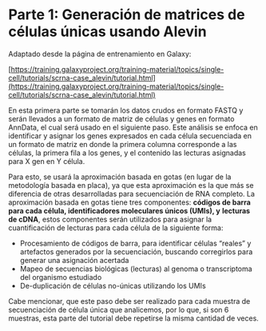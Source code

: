 # Parte 1: Generación de matrices de células únicas usando Alevin

Adaptado desde la página de entrenamiento en Galaxy:

[https://training.galaxyproject.org/training-material/topics/single-cell/tutorials/scrna-case_alevin/tutorial.html](https://training.galaxyproject.org/training-material/topics/single-cell/tutorials/scrna-case_alevin/tutorial.html)

En esta primera parte se tomarán los datos crudos en formato FASTQ y serán llevados a un formato de matriz de células y genes en formato AnnData, el cual será usado en el siguiente paso. Este análisis se enfoca en identificar y asignar los genes expresados en cada célula secuenciada en un formato de matriz en donde la primera columna corresponde a las células, la primera fila a los genes, y el contenido las lecturas asignadas para X gen en Y célula.

Para esto, se usará la aproximación basada en gotas (en lugar de la metodología basada en placa), ya que esta aproximación es la que más se diferencia de otras desarrolladas para secuenciación de RNA completo. La aproximación basada en gotas tiene tres componentes: **códigos de barra para cada célula, identificadores moleculares únicos (UMIs), y** **lecturas de cDNA**, estos componentes serán utilizados para asignar la cuantificación de lecturas para cada célula de la siguiente forma:

* Procesamiento de códigos de barra, para identificar células “reales” y artefactos generados por la secuenciación, buscando corregirlos para generar una asignación acertada
* Mapeo de secuencias biológicas (lecturas) al genoma o transcriptoma del organismo estudiado
* De-duplicación de células no-únicas utilizando los UMIs

Cabe mencionar, que este paso debe ser realizado para cada muestra de secuenciación de célula única que analicemos, por lo que, si son 6 muestras, esta parte del tutorial debe repetirse la misma cantidad de veces.
